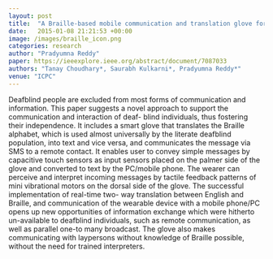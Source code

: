 ```yaml
---
layout: post
title:  "A Braille-based mobile communication and translation glove for deaf-blind people"
date:   2015-01-08 21:21:53 +00:00
image: /images/braille_icon.png
categories: research
author: "Pradyumna Reddy"
paper: https://ieeexplore.ieee.org/abstract/document/7087033
authors: "Tanay Choudhary*, Saurabh Kulkarni*, Pradyumna Reddy*"
venue: "ICPC"
---
```

Deafblind people are excluded from most forms of communication and information. This paper suggests a novel approach to support the communication and interaction of deaf- blind individuals, thus fostering their independence. It includes a smart glove that translates the Braille alphabet, which is used almost universally by the literate deafblind population, into text and vice versa, and communicates the message via SMS to a remote contact. It enables user to convey simple messages by capacitive touch sensors as input sensors placed on the palmer side of the glove and converted to text by the PC/mobile phone. The wearer can perceive and interpret incoming messages by tactile feedback patterns of mini vibrational motors on the dorsal side of the glove. The successful implementation of real-time two- way translation between English and Braille, and communication of the wearable device with a mobile phone/PC opens up new opportunities of information exchange which were hitherto un-available to deafblind individuals, such as remote communication, as well as parallel one-to many broadcast. The glove also makes communicating with laypersons without knowledge of Braille possible, without the need for trained interpreters.
